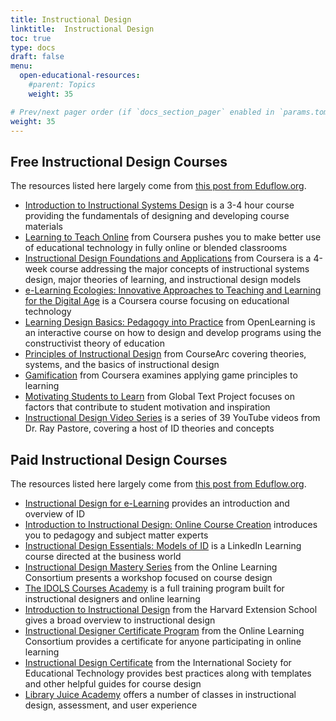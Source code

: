 ```yaml
---
title: Instructional Design
linktitle:  Instructional Design
toc: true
type: docs
draft: false
menu:
  open-educational-resources:
    #parent: Topics
    weight: 35

# Prev/next pager order (if `docs_section_pager` enabled in `params.toml`)
weight: 35
---
```


## Free Instructional Design Courses



The resources listed here largely come from [this post from Eduflow.org](https://www.eduflow.com/blog/the-ultimate-list-of-41-instructional-design-courses).

* [Introduction to Instructional Systems Design](https://alison.com/course/introduction-to-instructional-systems-design) is a 3-4 hour course providing the fundamentals of designing and developing course materials
* [Learning to Teach Online](https://www.coursera.org/learn/teach-online) from Coursera pushes you to make better use of educational technology in fully online or blended classrooms
* [Instructional Design Foundations and Applications](https://www.coursera.org/learn/instructional-design-foundations-applications) from Coursera is a 4-week course addressing the major concepts of instructional systems design, major theories of learning, and instructional design models
* [e-Learning Ecologies: Innovative Approaches to Teaching and Learning for the Digital Age](https://www.coursera.org/learn/elearning) is a Coursera course focusing on educational technology
* [Learning Design Basics: Pedagogy into Practice](https://www.openlearning.com/education/courses/instructional-design-effective-learning/) from OpenLearning is an interactive course on how to design and develop programs using the constructivist theory of education
* [Principles of Instructional Design](https://www.coursearc.com/free-course-principles-of-instructional-design/) from CourseArc covering theories, systems, and the basics of instructional design
* [Gamification](https://www.coursera.org/learn/gamification) from Coursera examines applying game principles to learning
* [Motivating Students to Learn](https://alison.com/course/motivating-students-to-learn-revised) from Global Text Project focuses on factors that contribute to student motivation and inspiration
* [Instructional Design Video Series](https://www.youtube.com/playlist?list=PLA_DBSakKGAM49X_ZhYngTC3PfRelt5Pz) is a series of 39 YouTube videos from Dr. Ray Pastore, covering a host of ID theories and concepts



## Paid Instructional Design Courses

The resources listed here largely come from [this post from Eduflow.org](https://www.eduflow.com/blog/the-ultimate-list-of-41-instructional-design-courses).

* [Instructional Design for e-Learning](https://www.udemy.com/course/instructional-design-for-elearning/) provides an introduction and overview of ID
* [Introduction to Instructional Design: Online Course Creation](https://www.udemy.com/course/introduction-to-instructional-design-and-creating-e-learning/) introduces you to pedagogy and subject matter experts
* [Instructional Design Essentials: Models of ID](https://www.linkedin.com/learning/instructional-design-essentials-models-of-id-2) is a LinkedIn Learning course directed at the business world
* [Instructional Design Mastery Series](https://my.onlinelearningconsortium.org/s/community-event?id=a1Y1U000001DMBYUA4#Program_Details) from the Online Learning Consortium presents a workshop focused on course design
* [The IDOLS Courses Academy](https://www.idolcourses.com/academy) is a full training program built for instructional designers and online learning
* [Introduction to Instructional Design](https://online-learning.harvard.edu/course/introduction-instructional-design) from the Harvard Extension School gives a broad overview to instructional design
* [Instructional Designer Certificate Program](https://my.onlinelearningconsortium.org/s/community-event?id=a1Y1U000001DMCAUA4) from the Online Learning Consortium provides a certificate for anyone participating in online learning
* [Instructional Design Certificate](https://www.isfet.org/courses/instructional-design-certificate) from the International Society for Educational Technology provides best practices along with templates and other helpful guides for course design
* [Library Juice Academy](https://libraryjuiceacademy.com/) offers a number of classes in instructional design, assessment, and user experience





